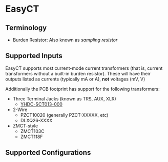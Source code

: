 # EasyCT

## Terminology

- Burden Resistor: Also known as *sampling resistor*


## Supported Inputs

EasyCT supports most current-mode current transformers
(that is, current transformers without a built-in burden resistor).
These will have their outputs listed as currents (typically $\textrm{mA}$ or $\textrm{A}$),
__not__ voltages ($\textrm{mV, V}$) 

Additionally the PCB footprint has support for the following transformers:
- Three Terminal Jacks (known as TRS, AUX, XLR)
  - [YHDC-SCT013-000](https://www.poweruc.pl/collections/split-core-current-transformers2/products/split-core-current-transformer-sct013-rated-input-5a-100a)
- 2-Wire
  - PZCT10020 (generally PZCT-XXXXX, etc)
  - DLXQ26-XXXX
- ZMCT-style
  - ZMCT103C
  - ZMCT118F

## Supported Configurations